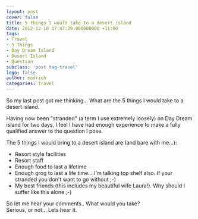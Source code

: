 ```yaml
---
layout: post
cover: false
title: 5 things I would take to a desert island
date: 2012-12-10 17:47:29.000000000 +11:00
tags: 
- Travel
- 5 Things
- Day Dream Island
- Desert Island
- Question
subclass: 'post tag-travel'
logo: false
author: modrich
categories: travel
---
```

So my last post got me thinking... What are the 5 things I would take to a desert island.

Having now been "stranded" (a term I use extremely loosely) on Day Dream island for two days, I feel I have had enough experience to make a fully qualified answer to the question I pose.

The 5 things I would bring to a desert island are (and bare with me...):

- Resort style facilities
- Resort staff
- Enough food to last a lifetime
- Enough grog to last a life time... I'm talking top shelf also. If your stranded you don't want to go without ;-)
- My best friends (this includes my beautiful wife Laura!). Why should I suffer like this alone ;-)

So let me hear your comments.. What would you take?  
Serious, or not... Lets hear it.

